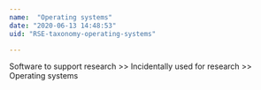 ```yaml
---
name:  "Operating systems"
date: "2020-06-13 14:48:53"
uid: "RSE-taxonomy-operating-systems"

---
```


Software to support research >> Incidentally used for research >> Operating systems